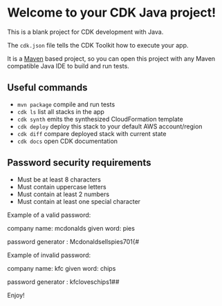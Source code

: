 # Welcome to your CDK Java project!

This is a blank project for CDK development with Java.

The `cdk.json` file tells the CDK Toolkit how to execute your app.

It is a [Maven](https://maven.apache.org/) based project, so you can open this project with any Maven compatible Java IDE to build and run tests.

## Useful commands

 * `mvn package`     compile and run tests
 * `cdk ls`          list all stacks in the app
 * `cdk synth`       emits the synthesized CloudFormation template
 * `cdk deploy`      deploy this stack to your default AWS account/region
 * `cdk diff`        compare deployed stack with current state
 * `cdk docs`        open CDK documentation

## Password security requirements 

* Must be at least 8 characters
* Must contain uppercase letters
* Must contain at least 2 numbers
* Must contain at least one special character

Example of a valid password:

company name: mcdonalds
given word: pies

password generator : Mcdonaldsellspies701{#

Example of invalid password:

company name: kfc 
given word: chips

password generator : kfcloveschips1##

Enjoy!
